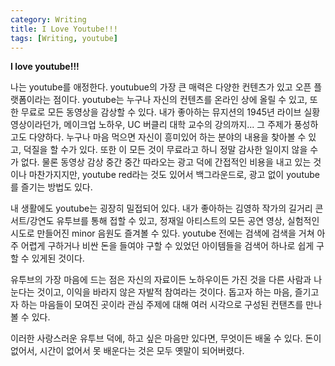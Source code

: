 ```yaml
--- 
category: Writing
title: I Love Youtube!!!
tags: [Writing, youtube]
--- 
```


**I love youtube!!!**  

나는 youtube를 애정한다. youtubue의 가장 큰 매력은 다양한 컨텐츠가 있고 오픈 플랫폼이라는 점이다. youtube는 누구나 자신의 컨텐츠를 온라인 상에 올릴 수 있고, 또한 무료로 모든 동영상을 감상할 수 있다. 
내가 좋아하는 뮤지션의 1945년 라이브 실황 영상이라던가, 메이크업 노하우, UC 버클리 대학 교수의 강의까지... 그 주제가 풍성하고도 다양하다. 누구나 마음 먹으면 자신이 흥미있어 하는 분야의 내용을 찾아볼 수 있고, 덕질을 할 수가 있다. 또한 이 모든 것이 무료라고 하니 정말 감사한 일이지 않을 수가 없다. 물론 동영상 감상 중간 중간 따라오는 광고 덕에 간접적인 비용을 내고 있는 것이나 마찬가지지만, youtube red라는 것도 있어서 백그라운드로, 광고 없이 youtube를 즐기는 방법도 있다.  

내 생활에도 youtube는 굉장히 밀접되어 있다. 내가 좋아하는 김영하 작가의 길거리 콘서트/강연도 유투브를 통해 접할 수 있고, 정재일 아티스트의 모든 공연 영상, 실험적인 시도로 만들어진 minor 음원도 즐겨볼 수 있다. youtube 전에는 검색에 검색을 거쳐 아주 어렵게 구하거나 비싼 돈을 들여야 구할 수 있었던 아이템들을 검색어 하나로 쉽게 구할 수 있게된 것이다.  

유투브의 가장 마음에 드는 점은 자신의 자료이든 노하우이든 가진 것을 다른 사람과 나눈다는 것이고, 이익을 바라지 않은 자발적 참여라는 것이다. 돕고자 하는 마음, 즐기고자 하는 마음들이 모여진 곳이라 관심 주제에 대해 여러 시각으로 구성된 컨탠츠를 만나볼 수 있다.  

이러한 사랑스러운 유투브 덕에, 하고 싶은 마음만 있다면, 무엇이든 배울 수 있다. 돈이 없어서, 시간이 없어서 못 배운다는 것은 모두 옛말이 되어버렸다.

